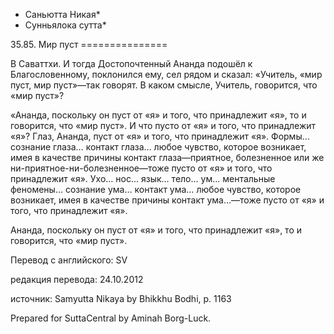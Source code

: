 * Саньютта Никая*
* Сунньялока сутта*

35\.85\. Мир пуст
\=\=\=\=\=\=\=\=\=\=\=\=\=\=\=

В Саваттхи\. И тогда Достопочтенный Ананда подошёл к Благословенному, поклонился ему, сел рядом и сказал: «Учитель, «мир пуст, мир пуст»—так говорят\. В каком смысле, Учитель, говорится, что «мир пуст»?

«Ананда, поскольку он пуст от «я» и того, что принадлежит «я», то и говорится, что «мир пуст»\. И что пусто от «я» и того, что принадлежит «я»? Глаз, Ананда, пуст от «я» и того, что принадлежит «я»\. Формы… сознание глаза… контакт глаза… любое чувство, которое возникает, имея в качестве причины контакт глаза—приятное, болезненное или же ни\-приятное\-ни\-болезненное—тоже пусто от «я» и того, что принадлежит «я»\. Ухо… нос… язык… тело… ум… ментальные феномены… сознание ума… контакт ума… любое чувство, которое возникает, имея в качестве причины контакт ума…—тоже пусто от «я» и того, что принадлежит «я»\.

Ананда, поскольку он пуст от «я» и того, что принадлежит «я», то и говорится, что «мир пуст»\.

Перевод с английского: SV

редакция перевода: 24\.10\.2012

источник: Samyutta Nikaya by Bhikkhu Bodhi, p\. 1163

Prepared for SuttaCentral by Aminah Borg\-Luck\.